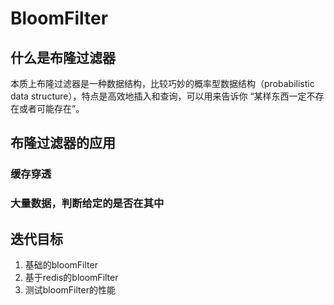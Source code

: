 # BloomFilter

## 什么是布隆过滤器

本质上布隆过滤器是一种数据结构，比较巧妙的概率型数据结构（probabilistic data structure），特点是高效地插入和查询，可以用来告诉你 “某样东西一定不存在或者可能存在”。

## 


## 布隆过滤器的应用

### 缓存穿透
### 大量数据，判断给定的是否在其中


## 迭代目标

1. 基础的bloomFilter
2. 基于redis的bloomFilter
3. 测试bloomFilter的性能